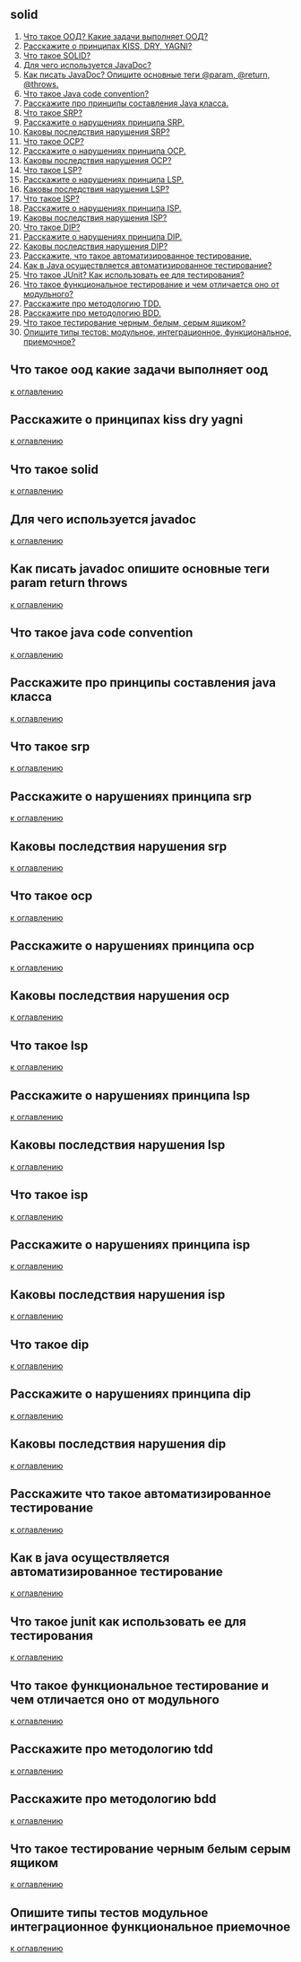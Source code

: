 ## solid

1) [Что такое ООД? Какие задачи выполняет ООД?](#что-такое-оод-какие-задачи-выполняет-оод)
2) [Расскажите о принципах KISS, DRY, YAGNI?](#расскажите-о-принципах-kiss-dry-yagni)
3) [Что такое SOLID?](#что-такое-solid)
4) [Для чего используется JavaDoc?](#для-чего-используется-javadoc)
5) [Как писать JavaDoc? Опишите основные теги @param, @return, @throws.](#как-писать-javadoc-опишите-основные-теги-param-return-throws)
6) [Что такое Java code convention?](#что-такое-java-code-convention)
7) [Расскажите про принципы составления Java класса.](#расскажите-про-принципы-составления-java-класса)
8) [Что такое SRP?](#что-такое-srp)
9) [Расскажите о нарушениях принципа SRP.](#расскажите-о-нарушениях-принципа-srp)
10) [Каковы последствия нарушения SRP?](#каковы-последствия-нарушения-srp)
11) [Что такое OCP?](#что-такое-ocp)
12) [Расскажите о нарушениях принципа OCP.](#расскажите-о-нарушениях-принципа-ocp)
13) [Каковы последствия нарушения OCP?](#каковы-последствия-нарушения-ocp)
14) [Что такое LSP?](#что-такое-lsp)
15) [Расскажите о нарушениях принципа LSP.](#расскажите-о-нарушениях-принципа-lsp)
16) [Каковы последствия нарушения LSP?](#каковы-последствия-нарушения-lsp)
17) [Что такое ISP?](#что-такое-isp)
18) [Расскажите о нарушениях принципа ISP.](#расскажите-о-нарушениях-принципа-isp)
19) [Каковы последствия нарушения ISP?](#каковы-последствия-нарушения-isp)
20) [Что такое DIP?](#что-такое-dip)
21) [Расскажите о нарушениях принципа DIP.](#расскажите-о-нарушениях-принципа-dip)
22) [Каковы последствия нарушения DIP?](#каковы-последствия-нарушения-dip)
23) [Расскажите, что такое автоматизированное тестирование.](#расскажите-что-такое-автоматизированное-тестирование)
24) [Как в Java осуществляется автоматизированное тестирование?](#как-в-java-осуществляется-автоматизированное-тестирование)
25) [Что такое JUnit? Как использовать ее для тестирования?](#что-такое-junit-как-использовать-ее-для-тестирования)
26) [Что такое функциональное тестирование и чем отличается оно от модульного?](#что-такое-функциональное-тестирование-и-чем-отличается-оно-от-модульного)
27) [Расскажите про методологию TDD.](#расскажите-про-методологию-tdd)
28) [Расскажите про методологию BDD.](#расскажите-про-методологию-bdd)
29) [Что такое тестирование черным, белым, серым ящиком?](#что-такое-тестирование-черным-белым-серым-ящиком)
30) [Опишите типы тестов: модульное, интеграционное, функциональное, приемочное?](#опишите-типы-тестов-модульное-интеграционное-функциональное-приемочное)


## Что такое оод какие задачи выполняет оод

[к оглавлению](#solid)

## Расскажите о принципах kiss dry yagni

[к оглавлению](#solid)

## Что такое solid

[к оглавлению](#solid)

## Для чего используется javadoc

[к оглавлению](#solid)

## Как писать javadoc опишите основные теги param return throws

[к оглавлению](#solid)

## Что такое java code convention

[к оглавлению](#solid)

## Расскажите про принципы составления java класса

[к оглавлению](#solid)

## Что такое srp

[к оглавлению](#solid)

## Расскажите о нарушениях принципа srp

[к оглавлению](#solid)

## Каковы последствия нарушения srp

[к оглавлению](#solid)

## Что такое ocp

[к оглавлению](#solid)

## Расскажите о нарушениях принципа ocp

[к оглавлению](#solid)

## Каковы последствия нарушения ocp

[к оглавлению](#solid)

## Что такое lsp

[к оглавлению](#solid)

## Расскажите о нарушениях принципа lsp

[к оглавлению](#solid)

## Каковы последствия нарушения lsp

[к оглавлению](#solid)

## Что такое isp

[к оглавлению](#solid)

## Расскажите о нарушениях принципа isp

[к оглавлению](#solid)

## Каковы последствия нарушения isp

[к оглавлению](#solid)

## Что такое dip

[к оглавлению](#solid)

## Расскажите о нарушениях принципа dip

[к оглавлению](#solid)

## Каковы последствия нарушения dip

[к оглавлению](#solid)

## Расскажите что такое автоматизированное тестирование

[к оглавлению](#solid)

## Как в java осуществляется автоматизированное тестирование

[к оглавлению](#solid)

## Что такое junit как использовать ее для тестирования

[к оглавлению](#solid)

## Что такое функциональное тестирование и чем отличается оно от модульного

[к оглавлению](#solid)

## Расскажите про методологию tdd

[к оглавлению](#solid)

## Расскажите про методологию bdd

[к оглавлению](#solid)

## Что такое тестирование черным белым серым ящиком

[к оглавлению](#solid)

## Опишите типы тестов модульное интеграционное функциональное приемочное

[к оглавлению](#solid)

